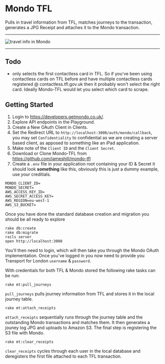 # Mondo TFL

Pulls in travel information from TFL, matches journeys to the transaction, generates a JPG Receipt and attaches it to the Mondo transaction.

---

![travel info in Mondo](https://cloud.githubusercontent.com/assets/395/15885854/bdc720d0-2d51-11e6-8124-b6516f5fc6e3.jpg)

---

## Todo

- only selects the first contactless card in TFL. So if you've been using contactless cards on TFL before and have multiple contactless cards registered @ contactless.tfl.gov.uk then it probably won't select the right card. Ideally Mondo-TFL would let you select which card to scrape.

## Getting Started

1. Login to https://developers.getmondo.co.uk/.
2. Explore API endpoints in the Playground.
3. Create a New OAuth Client in Clients.
4. Set the Redirect URL to `http://localhost:3000/auth/mondo/callback`, you may set `Confidentiality` to confidential as we are creating a server based client, as apposed to something like an iPad application.
5. Make note of the `Client ID` and the `Client Secret`.
6. Download or Clone Mondo-TFL from https://github.com/jameshill/mondo-tfl
7. Create a `.env` file in your application root containing your ID & Secret it should look **something** like this, obviously this is just a dummy example, use *your* creditials.

```
MONDO_CLIENT_ID=
MONDO_SECRET=
AWS_ACCESS_KEY_ID=
AWS_SECRET_ACCESS_KEY=
AWS_REGION=eu-west-1
AWS_S3_BUCKET=
```

Once you have done the standard database creation and migration you should be all ready to explore

```
rake db:create
rake db:migrate
rails server
open http://localhost:3000
```

You'll then need to login, which will then take you through the Mondo OAuth implementation.
Once you've logged in you now need to provide you Transport for London `username` & `password`.

With credentials for both TFL & Mondo stored the following rake tasks can be run:

```
rake mt:pull_journeys
```

`pull_journeys` pulls journey information from TFL and stores it in the local journey table.

```
rake mt:attach_receipts
```

`attach_receipts` sequentially runs through the journey table and the outstanding Mondo transactions and matches them. It then generates a jouney log JPG and uploads to Amazon S3. The final step is registering the S3 file with Mondo.

```
rake mt:clear_receipts
```

`clear_receipts` cycles through each user in the local database and deregisters the first file attached to each TFL transaction.
